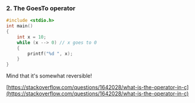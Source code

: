 ### 2. The GoesTo operator

```cpp
#include <stdio.h>
int main()
{
    int x = 10;
    while (x --> 0) // x goes to 0
    {
        printf("%d ", x);
    }
}
```

Mind that it's somewhat reversible!

[https://stackoverflow.com/questions/1642028/what-is-the-operator-in-c](https://stackoverflow.com/questions/1642028/what-is-the-operator-in-c)
